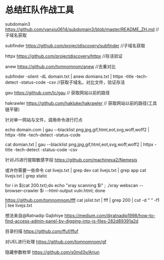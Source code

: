 # 总结红队作战工具

subdomain3 https://github.com/yanxiu0614/subdomain3/blob/master/README_ZH.md //子域名获取


subfinder  https://github.com/projectdiscovery/subfinder  //子域名获取

httpx  https://github.com/projectdiscovery/httpx  //存活验证

anew   https://github.com/tomnomnom/anew  //去重对比


subfinder -silent -dL domain.txt | anew domians.txt | httpx -title -tech-detect -status-code  -csv  //获取子域名，对比文件，验证存活


gau   https://github.com/lc/gau    // 获取网站以前的路径

hakrawler https://github.com/hakluke/hakrawler  // 获取网站以前的路径(工具链平替)


针对单一网站与文件，调用命令进行打点


echo domain.com  | gau  --blacklist  png,jpg,gif,html,eot,svg,woff,woff2  | httpx -title -tech-detect -status-code

cat domian.txt  | gau  --blacklist  png,jpg,gif,html,eot,svg,woff,woff2  | httpx -title -tech-detect -status-code  -csv  


针对JS进行提取敏感字段
https://github.com/machinexa2/Nemesis

或许你需要一些命令
cat livejs.txt | grep dev
cat livejs.txt | grep app
cat livejs.txt | grep static




for i in $(cat 200.txt);do echo "xray scanning $i" ; ./xray webscan --browser-crawler  $i --html-output vuln.html; done


https://github.com/tomnomnom/fff
cat jslist.txt | fff | grep 200 | cut -d “ “ -f1 | tee livejs.txt


想法来自@Ratnadip Gajbhiye
https://medium.com/@ratnadip1998/how-to-find-access-admin-panel-by-digging-into-js-files-282d89391a2d


目录扫描
https://github.com/ffuf/ffuf




对UEL进行处理
https://github.com/tomnomnom/gf


隐藏参数枚举
https://github.com/s0md3v/Arjun



